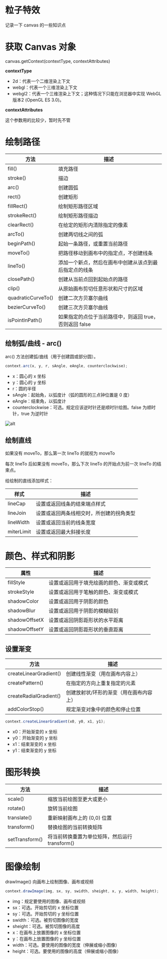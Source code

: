 <h1>粒子特效</h1>

记录一下 canvas 的一些知识点

# 获取 Canvas 对象

canvas.getContext(contextType, contextAttributes)

**contextType**

- 2d：代表一个二维渲染上下文
- webgl：代表一个三维渲染上下文
- webgl2：代表一个三维渲染上下文；这种情况下只能在浏览器中实现 WebGL 版本2 (OpenGL ES 3.0)。

**contextAttributes**

这个参数用的比较少，暂时先不管

# 绘制路径

| 方法 | 描述 |
| -------------------- | -------------------- |
| fill() | 填充路径 |
| stroke() | 描边 |
| arc() | 创建圆弧 |
| rect() | 创建矩形 |
| fillRect() | 绘制矩形路径区域 |
| strokeRect() | 绘制矩形路径描边 |
| clearRect() | 在给定的矩形内清除指定的像素 |
| arcTo() | 创建两切线之间的弧 |
| beginPath() | 起始一条路径，或重置当前路径 |
| moveTo() | 把路径移动到画布中的指定点，不创建线条 |
| lineTo() | 添加一个新点，然后在画布中创建从该点到最后指定点的线条 |
| closePath() | 创建从当前点回到起始点的路径 |
| clip() | 从原始画布剪切任意形状和尺寸的区域 |
| quadraticCurveTo() | 创建二次方贝塞尔曲线 |
| bezierCurveTo() | 创建三次方贝塞尔曲线 |
| isPointInPath() | 如果指定的点位于当前路径中，则返回 true，否则返回 false |

## 绘制弧/曲线 - arc()

arc() 方法创建弧/曲线（用于创建圆或部分圆）。

```js
context.arc(x, y, r, sAngle, eAngle, counterclockwise);

```

- x：圆心的 x 坐标
- y：圆心的 y 坐标
- r：圆的半径
- sAngle：起始角，以弧度计（弧的圆形的三点钟位置是 0 度）
- eAngle：结束角，以弧度计
- counterclockwise：可选。规定应该逆时针还是顺时针绘图。false 为顺时针，true 为逆时针

![alt](https://p1-jj.byteimg.com/tos-cn-i-t2oaga2asx/gold-user-assets/2017/11/21/15fdf0929fbe015f~tplv-t2oaga2asx-zoom-in-crop-mark:3024:0:0:0.awebp)

## 绘制直线

如果没有 moveTo，那么第一次 lineTo 的就视为 moveTo

每次 lineTo 后如果没有 moveTo，那么下次 lineTo 的开始点为前一次 lineTo 的结束点。

给绘制的直线添加样式：

| 样式 | 描述 |
| -------------------- | -------------------- |
| lineCap | 设置或返回线条的结束端点样式 |
| lineJoin | 设置或返回两条线相交时，所创建的拐角类型 |
| lineWidth | 设置或返回当前的线条宽度 |
| miterLimit | 设置或返回最大斜接长度 |

# 颜色、样式和阴影

| 属性 | 描述 |
| -------------------- | -------------------- |
| fillStyle | 设置或返回用于填充绘画的颜色、渐变或模式 |
| strokeStyle | 设置或返回用于笔触的颜色、渐变或模式 |
| shadowColor | 设置或返回用于阴影的颜色 |
| shadowBlur | 设置或返回用于阴影的模糊级别 |
| shadowOffsetX | 设置或返回阴影距形状的水平距离 |
| shadowOffsetY | 设置或返回阴影距形状的垂直距离 |

## 设置渐变

| 方法 | 描述 |
| -------------------- | -------------------- |
| createLinearGradient() | 创建线性渐变（用在画布内容上） |
| createPattern() | 在指定的方向上重复指定的元素 |
| createRadialGradient() | 创建放射状/环形的渐变（用在画布内容上） |
| addColorStop() | 规定渐变对象中的颜色和停止位置 |

```js
context.createLinearGradient(x0, y0, x1, y1);

```

- x0：开始渐变的 x 坐标
- y0：开始渐变的 y 坐标
- x1：结束渐变的 x 坐标
- y1：结束渐变的 y 坐标

# 图形转换

| 方法 | 描述 |
| -------------------- | -------------------- |
| scale() | 缩放当前绘图至更大或更小 |
| rotate() | 旋转当前绘图 |
| translate() | 重新映射画布上的 (0,0) 位置 |
| transform() | 替换绘图的当前转换矩阵 |
| setTransform() | 将当前转换重置为单位矩阵，然后运行 transform() |

# 图像绘制

drawImage()	向画布上绘制图像、画布或视频

```js
context.drawImage(img, sx, sy, swidth, sheight, x, y, width, height);

```

- img：规定要使用的图像、画布或视频
- sx：可选。开始剪切的 x 坐标位置
- sy：可选。开始剪切的 y 坐标位置
- swidth：可选。被剪切图像的宽度
- sheight：可选。被剪切图像的高度
- x：在画布上放置图像的 x 坐标位置
- y：在画布上放置图像的 y 坐标位置
- width：可选。要使用的图像的宽度（伸展或缩小图像）
- height：可选。要使用的图像的高度（伸展或缩小图像）
